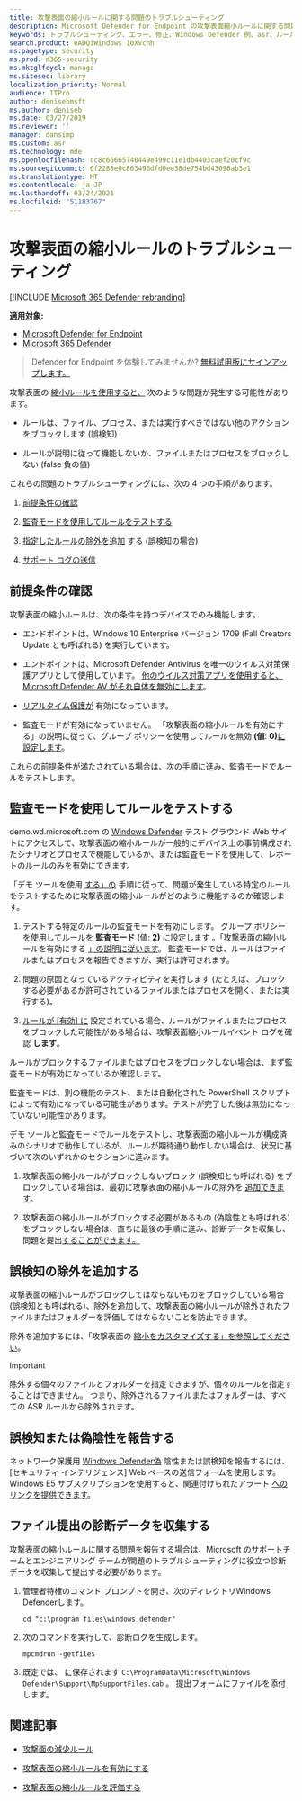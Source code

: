 ```yaml
---
title: 攻撃表面の縮小ルールに関する問題のトラブルシューティング
description: Microsoft Defender for Endpoint の攻撃表面縮小ルールに関する問題のトラブルシューティングを行うリソースとサンプル コード。
keywords: トラブルシューティング、エラー、修正、Windows Defender 例、asr、ルール、ヒップ、トラブルシューティング、監査、除外、誤検知、破損、ブロック、エンドポイント用 Microsoft Defender、Microsoft Defender Advanced Threat Protection
search.product: eADQiWindows 10XVcnh
ms.pagetype: security
ms.prod: m365-security
ms.mktglfcycl: manage
ms.sitesec: library
localization_priority: Normal
audience: ITPro
author: denisebmsft
ms.author: deniseb
ms.date: 03/27/2019
ms.reviewer: ''
manager: dansimp
ms.custom: asr
ms.technology: mde
ms.openlocfilehash: cc8c66665740449e499c11e1db4403caef20cf9c
ms.sourcegitcommit: 6f2288e0c863496dfd0ee38de754bd43096ab3e1
ms.translationtype: MT
ms.contentlocale: ja-JP
ms.lasthandoff: 03/24/2021
ms.locfileid: "51183767"
---
```

# <a name="troubleshoot-attack-surface-reduction-rules"></a>攻撃表面の縮小ルールのトラブルシューティング

[!INCLUDE [Microsoft 365 Defender rebranding](../../includes/microsoft-defender.md)]


**適用対象:**
- [Microsoft Defender for Endpoint](https://go.microsoft.com/fwlink/p/?linkid=2154037)
- [Microsoft 365 Defender](https://go.microsoft.com/fwlink/?linkid=2118804)

> Defender for Endpoint を体験してみませんか? [無料試用版にサインアップします。](https://www.microsoft.com/microsoft-365/windows/microsoft-defender-atp?ocid=docs-wdatp-pullalerts-abovefoldlink) 


攻撃表面の [縮小ルールを使用すると、](attack-surface-reduction.md) 次のような問題が発生する可能性があります。

- ルールは、ファイル、プロセス、または実行すべきではない他のアクションをブロックします (誤検知)

- ルールが説明に従って機能しないか、ファイルまたはプロセスをブロックしない (false 負の値)

これらの問題のトラブルシューティングには、次の 4 つの手順があります。

1. [前提条件の確認](#confirm-prerequisites)

2. [監査モードを使用してルールをテストする](#use-audit-mode-to-test-the-rule)

3. [指定したルールの除外を追加](#add-exclusions-for-a-false-positive) する (誤検知の場合)

4. [サポート ログの送信](#collect-diagnostic-data-for-file-submissions)

## <a name="confirm-prerequisites"></a>前提条件の確認

攻撃表面の縮小ルールは、次の条件を持つデバイスでのみ機能します。

- エンドポイントは、Windows 10 Enterprise バージョン 1709 (Fall Creators Update とも呼ばれる) を実行しています。

- エンドポイントは、Microsoft Defender Antivirus を唯一のウイルス対策保護アプリとして使用しています。 [他のウイルス対策アプリを使用すると、Microsoft Defender AV がそれ自体を無効にします](https://docs.microsoft.com/windows/security/threat-protection/microsoft-defender-antivirus/microsoft-defender-antivirus-compatibility)。

- [リアルタイム保護が](https://docs.microsoft.com/windows/security/threat-protection/microsoft-defender-antivirus/configure-real-time-protection-microsoft-defender-antivirus) 有効になっています。

- 監査モードが有効になっていません。 「攻撃表面の縮小ルールを有効にする」の説明に従って、グループ ポリシーを使用してルールを無効 **(値**: **0)**[に設定します](enable-attack-surface-reduction.md)。

これらの前提条件が満たされている場合は、次の手順に進み、監査モードでルールをテストします。

## <a name="use-audit-mode-to-test-the-rule"></a>監査モードを使用してルールをテストする

demo.wd.microsoft.com の [Windows Defender](https://demo.wd.microsoft.com?ocid=cx-wddocs-testground) テスト グラウンド Web サイトにアクセスして、攻撃表面の縮小ルールが一般的にデバイス上の事前構成されたシナリオとプロセスで機能しているか、または監査モードを使用して、レポートのルールのみを有効にできます。

「デモ ツールを使用 [する」の](evaluate-attack-surface-reduction.md) 手順に従って、問題が発生している特定のルールをテストするために攻撃表面の縮小ルールがどのように機能するのか確認します。

1. テストする特定のルールの監査モードを有効にします。 グループ ポリシーを使用してルールを **監査モード** (値: **2)** に設定します 。「攻撃表面の縮小ルールを有効にする [」の説明に従います](enable-attack-surface-reduction.md)。 監査モードでは、ルールはファイルまたはプロセスを報告できますが、実行は許可されます。

2. 問題の原因となっているアクティビティを実行します (たとえば、ブロックする必要があるが許可されているファイルまたはプロセスを開く、または実行する)。

3. [ルールが [有効] に](attack-surface-reduction.md) 設定されている場合、ルールがファイルまたはプロセスをブロックした可能性がある場合は、攻撃表面縮小ルールイベント ログを確認 **します**。

ルールがブロックするファイルまたはプロセスをブロックしない場合は、まず監査モードが有効になっているか確認します。

監査モードは、別の機能のテスト、または自動化された PowerShell スクリプトによって有効になっている可能性があります。テストが完了した後は無効になっていない可能性があります。

デモ ツールと監査モードでルールをテストし、攻撃表面の縮小ルールが構成済みのシナリオで動作しているが、ルールが期待通り動作しない場合は、状況に基づいて次のいずれかのセクションに進みます。

1. 攻撃表面の縮小ルールがブロックしないブロック (誤検知とも呼ばれる) をブロックしている場合は、最初に攻撃表面の縮小ルールの除外を [追加できます](#add-exclusions-for-a-false-positive)。

2. 攻撃表面の縮小ルールがブロックする必要があるもの (偽陰性とも呼ばれる) をブロックしない場合は、直ちに最後の手順に進み、診断データを収集し、問題を提出[することができます。](#collect-diagnostic-data-for-file-submissions)

## <a name="add-exclusions-for-a-false-positive"></a>誤検知の除外を追加する

攻撃表面の縮小ルールがブロックしてはならないものをブロックしている場合 (誤検知とも呼ばれる)、除外を追加して、攻撃表面の縮小ルールが除外されたファイルまたはフォルダーを評価してはならないことを防止できます。

除外を追加するには、「攻撃表面の [縮小をカスタマイズする」を参照してください](customize-attack-surface-reduction.md)。

>[!IMPORTANT]
>除外する個々のファイルとフォルダーを指定できますが、個々のルールを指定することはできません。
>つまり、除外されるファイルまたはフォルダーは、すべての ASR ルールから除外されます。

## <a name="report-a-false-positive-or-false-negative"></a>誤検知または偽陰性を報告する

ネットワーク保護用 [Windows Defender偽](https://www.microsoft.com/wdsi/filesubmission) 陰性または誤検知を報告するには、[セキュリティ インテリジェンス] Web ベースの送信フォームを使用します。 Windows E5 サブスクリプションを使用すると、関連付けられたアラート [へのリンクを提供できます](alerts-queue.md)。

## <a name="collect-diagnostic-data-for-file-submissions"></a>ファイル提出の診断データを収集する

攻撃表面の縮小ルールに関する問題を報告する場合は、Microsoft のサポートチームとエンジニアリング チームが問題のトラブルシューティングに役立つ診断データを収集して提出する必要があります。

1. 管理者特権のコマンド プロンプトを開き、次のディレクトリWindows Defenderします。

   ```console
   cd "c:\program files\windows defender"
   ```

2. 次のコマンドを実行して、診断ログを生成します。

   ```console
   mpcmdrun -getfiles
   ```

3. 既定では、 に保存されます `C:\ProgramData\Microsoft\Windows Defender\Support\MpSupportFiles.cab` 。 提出フォームにファイルを添付します。

## <a name="related-articles"></a>関連記事

- [攻撃面の減少ルール](attack-surface-reduction.md)

- [攻撃表面の縮小ルールを有効にする](enable-attack-surface-reduction.md)

- [攻撃表面の縮小ルールを評価する](evaluate-attack-surface-reduction.md)
